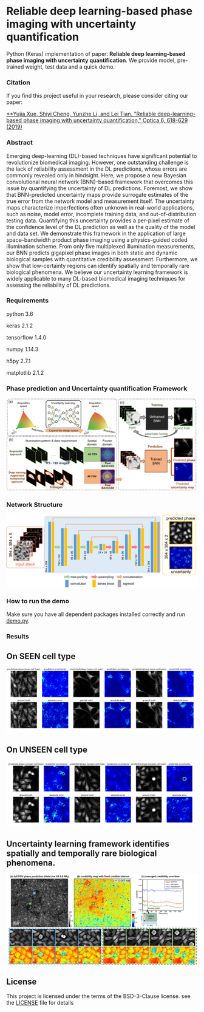 # Reliable deep learning-based phase imaging with uncertainty quantification
Python (Keras) implementation of paper: **Reliable deep learning-based phase imaging with uncertainty quantification**. We provide model, pre-trained weight, test data and a quick demo.


### Citation
If you find this project useful in your research, please consider citing our paper:

[**Yujia Xue, Shiyi Cheng, Yunzhe Li, and Lei Tian, "Reliable deep-learning-based phase imaging with uncertainty quantification," Optica 6, 618-629 (2019)](https://www.osapublishing.org/optica/abstract.cfm?uri=optica-6-5-618)


### Abstract
Emerging deep-learning (DL)-based techniques have significant potential to revolutionize biomedical imaging. However, one outstanding challenge is the lack of reliability assessment in the DL predictions, whose errors are commonly revealed only in hindsight. Here, we propose a new Bayesian convolutional neural network (BNN)-based framework that overcomes this issue by quantifying the uncertainty of DL predictions. Foremost, we show that BNN-predicted uncertainty maps provide surrogate estimates of the true error from the network model and measurement itself. The uncertainty maps characterize imperfections often unknown in real-world applications, such as noise, model error, incomplete training data, and out-of-distribution testing data. Quantifying this uncertainty provides a per-pixel estimate of the confidence level of the DL prediction as well as the quality of the model and data set. We demonstrate this framework in the application of large space–bandwidth product phase imaging using a physics-guided coded illumination scheme. From only five multiplexed illumination measurements, our BNN predicts gigapixel phase images in both static and dynamic biological samples with quantitative credibility assessment. Furthermore, we show that low-certainty regions can identify spatially and temporally rare biological phenomena. We believe our uncertainty learning framework is widely applicable to many DL-based biomedical imaging techniques for assessing the reliability of DL predictions.



### Requirements
python 3.6

keras 2.1.2

tensorflow 1.4.0

numpy 1.14.3

h5py 2.7.1

matplotlib 2.1.2


### Phase prediction and Uncertainty quantification Framework
<p align="center">
  <img src="/figs/overview.png">
</p>

### Network Structure
<p align="center">
  <img src="/figs/network.png">
</p>


### How to run the demo
Make sure you have all dependent packages installed correctly and run [demo.py](demo.py).


### Results
## On SEEN cell type
<p align="center">
  <img src="/figs/seen_cell_type.png">
</p>

## On UNSEEN cell type
<p align="center">
  <img src="/figs/unseen_cell_type.png">
</p>

## Uncertainty learning framework identifies spatially and temporally rare biological phenomena.
<p align="center">
  <img src="/figs/video.png">
</p>


## License
This project is licensed under the terms of the BSD-3-Clause license. see the [LICENSE](LICENSE) file for details
